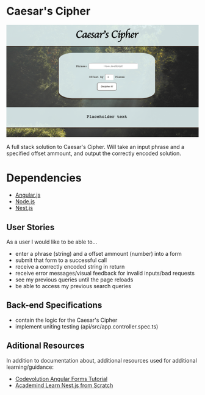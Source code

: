 # Caesar's Cipher

![](screenshot.png)

A full stack solution to Caesar's Cipher.  Will take an input phrase and a
specified offset ammount, and output the correctly encoded solution.

# Dependencies
* [Angular.js](https://angular.io/guide/setup-local)
* [Node.js](https://nodejs.org/es/docs/)
* [Nest.js](https://docs.nestjs.com/)

## User Stories
As a user I would like to be able to...
* enter a phrase (string) and a offset ammount (number) into a form
* submit that form to a successful call
* receive a correctly encoded string in return
* receive error messages/visual feedback for invalid inputs/bad requests
* see my previous queries until the page reloads
* be able to access my previous search queries

## Back-end Specifications
* contain the logic for the Caesar's Cipher
* implement uniting testing (api/src/app.controller.spec.ts)

## Aditional Resources
In addition to documentation about, additional resources used for additional learning/guidance:
* [Codevolution Angular Forms Tutorial](https://www.youtube.com/watch?v=nGr3C3wbh9c&list=PLC3y8-rFHvwhwL-XH04cHOpJnkgRKykFi)
* [Academind Learn Nest.js from Scratch](https://www.youtube.com/watch?v=F_oOtaxb0L8)
